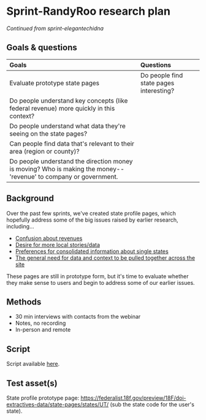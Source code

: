 # Sprint-RandyRoo research plan

_Continued from sprint-elegantechidna_

## Goals & questions

Goals | Questions
:----- | :---------
Evaluate prototype state pages | Do people find state pages interesting?
 | Do people understand key concepts (like federal revenue) more quickly in this context?
 | Do people understand what data they're seeing on the state pages?
 | Can people find data that's relevant to their area (region or county)?
 | Do people understand the direction money is moving? Who is making the money-- 'revenue' to company or government.


## Background

Over the past few sprints, we've created state profile pages, which hopefully address some of the big issues raised by earlier research, including...

* [Confusion about revenues](https://github.com/18F/doi-extractives-data/issues/1260)
* [Desire for more local stories/data](https://github.com/18F/doi-extractives-data/blob/research/research/8_sprint-sarcasticseacow/sprint-sarcasticseacow_results.md#how-do-journalists-decide-if-something-is-interesting-and-worth-writing-about)
* [Preferences for consolidated information about single states](https://github.com/18F/doi-extractives-data/blob/research/research/8_sprint-sarcasticseacow/sprint-sarcasticseacow_results.md#how-do-people-want-to-use-our-data-what-were-they-trying-to-do-and-what-did-they-expect)
* [The general need for data and context to be pulled together across the site](https://github.com/18F/doi-extractives-data/blob/research/research/8_sprint-sarcasticseacow/sprint-sarcasticseacow_results.md#linking-related-information-and-data-across-the-site)

These pages are still in prototype form, but it's time to evaluate whether they make sense to users and begin to address some of our earlier issues.

## Methods

* 30 min interviews with contacts from the webinar
* Notes, no recording
* In-person and remote


## Script

Script available [here](https://github.com/18F/doi-extractives-data/blob/research/research/10_sprint-elegantechidna/sprint-elegantechidna_interview-script.md).


## Test asset(s)

State profile prototype page: https://federalist.18f.gov/preview/18F/doi-extractives-data/state-pages/states/UT/ (sub the state code for the user's state).

